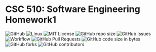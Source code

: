# CSC 510: Software Engineering Homework1
![GitHub](https://img.shields.io/badge/Language-Python-blue.svg)
![Linux](https://img.shields.io/badge/Linux-FCC624?style=flat&logo=linux&logoColor=black) ![MIT License](https://img.shields.io/badge/License-MIT-red.svg)  ![GitHub repo size](https://img.shields.io/github/repo-size/CSC510-SE-HW1/hw1) ![GitHub Issues](https://img.shields.io/github/issues/CSC510-SE-HW1/hw1) ![Workflow](https://github.com/CSC510-SE-HW1/hw1/actions/workflows/main.yml/badge.svg) ![GitHub Pull Requests](https://img.shields.io/github/issues-pr/CSC510-SE-HW1/hw1) ![GitHub code size in bytes](https://img.shields.io/github/languages/code-size/CSC510-SE-HW1/hw1) ![GitHub forks](https://img.shields.io/github/forks/CSC510-SE-HW1/hw1) ![GitHub contributors](https://img.shields.io/github/contributors/CSC510-SE-HW1/hw1)

